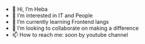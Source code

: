 - 👋 Hi, I’m Heba 
- 👀 I’m interested in IT and People
- 🌱 I’m currently learning Frontend langs
- 💞️ I’m looking to collaborate on making a difference
- 📫 How to reach me: soon by youtube channel

<!---
heba-mostafa/heba-mostafa is a ✨ special ✨ repository because its `README.md` (this file) appears on your GitHub profile.
You can click the Preview link to take a look at your changes.
--->
